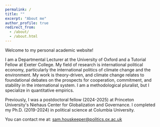 ```yaml
---
permalink: /
title: ""
excerpt: "About me"
author_profile: true
redirect_from: 
  - /about/
  - /about.html
---
```


Welcome to my personal academic website!

I am a Departmental Lecturer at the University of Oxford and a Tutorial Fellow at Exeter College. My field of research is international political economy, particularly the international politics of climate change and the environment. My work is theory-driven, and climate change relates to foundational debates on the prospects for cooperation, commitment, and stability in the international system. I am a methodological pluralist, but I specialize in quantitative empirics.

Previously, I was a postdoctoral fellow (2024-2025) at Princeton University's Niehaus Center for Globalization and Governance. I completed my Ph.D. (2019-2024) in political science at Columbia University.

You can contact me at: sam.houskeeper@politics.ox.ac.uk